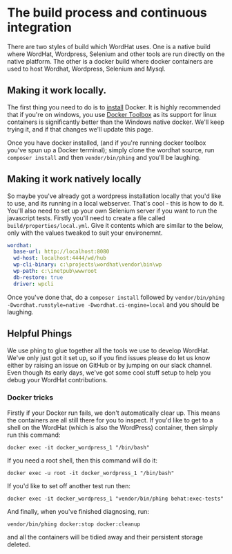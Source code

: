 # The build process and continuous integration

There are two styles of build which WordHat uses. One is a native build where WordHat, Wordpress, Selenium and other tools are run directly on the native platform. The other is a docker build where docker containers are used to host Wordhat, Wordpress, Selenium and Mysql.

## Making it work locally.

The first thing you need to do is to [install](https://www.docker.com/get-docker) Docker. It is highly recommended that if you're on windows, you use [Docker Toolbox](https://download.docker.com/win/stable/DockerToolbox.exe) as its support for linux containers is significantly better than the Windows native docker. We'll keep trying it, and if that changes we'll update this page.

Once you have docker installed, (and if you're running docker toolbox you've spun up a Docker terminal); simply clone the wordhat source, run `composer install` and then `vendor/bin/phing` and you'll be laughing.


## Making it work natively locally

So maybe you've already got a wordpress installation locally that you'd like to use, and its running in a local webserver. That's cool - this is how to do it. You'll also need to set up your own Selenium server if you want to run the javascript tests. Firstly you'll need to create a file called `build/properties/local.yml`. Give it contents which are similar to the below, only with the values tweaked to suit your environemnt.

```yaml
wordhat:
  base-url: http://localhost:8080
  wd-host: localhost:4444/wd/hub
  wp-cli-binary: c:\projects\wordhat\vendor\bin\wp
  wp-path: c:\inetpub\wwwroot
  db-restore: true
  driver: wpcli
```

Once you've done that, do a `composer install` followed by `vendor/bin/phing -Dwordhat.runstyle=native -Dwordhat.ci-engine=local` and you should be laughing.

## Helpful Phings

We use phing to glue together all the tools we use to develop WordHat. We've only just got it set up, so if you find issues please do let us know either by raising an issue on GitHub or by jumping on our slack channel. Even though its early days, we've got some cool stuff setup to help you debug your WordHat contributions.

### Docker tricks

Firstly if your Docker run fails, we don't automatically clear up. This means the containers are all still there for you to inspect. If you'd like to get to a shell on the WordHat (which is also the WordPress) container, then simply run this command:

```
docker exec -it docker_wordpress_1 "/bin/bash"
```

If you need a root shell, then this command will do it:

```
docker exec -u root -it docker_wordpress_1 "/bin/bash"
```

If you'd like to set off another test run then:

```
docker exec -it docker_wordpress_1 "vendor/bin/phing behat:exec-tests"
```

And finally, when you've finished diagnosing, run:

```
vendor/bin/phing docker:stop docker:cleanup
```

and all the containers will be tidied away and their persistent storage deleted.

